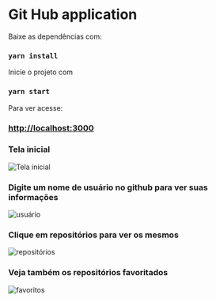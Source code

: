 # Git Hub application

Baixe as dependências com:

### `yarn install`

Inicie o projeto com 
### `yarn start` 

Para ver acesse:
### [http://localhost:3000](http://localhost:3000)

### Tela inicial
![Tela inicial](https://i.imgur.com/WwBM4qI.png)

### Digite um nome de usuário no github para ver suas informações
![usuário](https://i.imgur.com/ssRVc6B.png)

### Clique em repositórios para ver os mesmos
![repositórios](https://i.imgur.com/yv94rrg.png)

### Veja também os repositórios favoritados

![favoritos](https://i.imgur.com/wF8JjiD.png)

